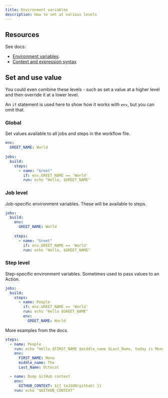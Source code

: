 ```yaml
---
title: Environment variables
description: How to set at various levels
---
```


## Resources

See docs:

- [Environment variables](https://docs.github.com/en/actions/reference/environment-variables).
- [Context and expression syntax](https://docs.github.com/en/actions/reference/context-and-expression-syntax-for-github-actions)


## Set and use value

You could even combine these levels - such as set a value at a higher level and then override it at a lower level.

An `if` statement is used here to show how it works with `env`, but you can omit that.

### Global

Set values available to all jobs and steps in the workflow file.

```yaml
env:
  GREET_NAME: World
  
jobs:
  build:
    steps:
      - name: "Greet"
        if: env.GREET_NAME == 'World'
        run: echo "Hello, $GREET_NAME"
```

### Job level

Job-specific environment variables. These will be available to steps.

```yaml
jobs:
  build:
    env:
      GREET_NAME: World
      
    steps:
      - name: "Greet"
        if: env.GREET_NAME == 'World'
        run: echo "Hello, $GREET_NAME"
```

### Step level

Step-specific environment variables. Sometimes used to pass values to an Action.

```yaml
jobs:
  build:
    steps:
      - name: People
        if: env.GREET_NAME == 'World'
        run: echo "Hello $GREET_NAME"
        env:
          GREET_NAME: World
```

More examples from the docs.

```yaml
steps:
  - name: People
    run: echo "Hello $FIRST_NAME $middle_name $Last_Name, today is Monday!"
    env:
      FIRST_NAME: Mona
      middle_name: The
      Last_Name: Octocat

  - name: Dump GitHub context
    env:
      GITHUB_CONTEXT: ${{ toJSON(github) }}
    run: echo "$GITHUB_CONTEXT"
```
